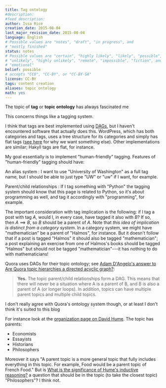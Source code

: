 ```yaml
---
title: Tag ontology
#description: 
#feed_description: 
author: Issa Rice
creation_date: 2015-08-04
last_major_revision_date: 2015-08-04
language: English
# Possible values are "notes", "draft", "in progress", and
# "mostly finished"
status: notes
# Possible values are "certain", "highly likely", "likely", "possible",
# "unlikely", "highly unlikely", "remote", "impossible", "fiction", and
# "emotional"
belief: possible
# accepts "CC0", "CC-BY", or "CC-BY-SA"
license: CC-BY
tags: content creation
aliases: topic ontology
math: yes
---
```


The topic of **tag** or **topic ontology** has always fascinated me

This concerns things like a tagging system.

I think that tags are best implemented using [DAGs](https://en.wikipedia.org/wiki/Directed_acyclic_graph), but I haven't encountered software that actually does this.
WordPress, which has both categories and tags, uses a tree structure for its categories and simply has flat tags ([see here](https://wordpress.org/ideas/topic/allow-child-category-to-have-multiple-parents) for why we want something else).
Other implementations are similar; Hakyll tags are flat, for instance.

My goal essentially is to implement "human-friendly" tagging.
Features of "human-friendly" tagging should have:

An alias system
:   I want to use "University of Washington" as a full tag name, but I should be able to just type "UW" or "uw" if I want, for example.

Parent/child relationships
:   If I tag something with "Python" the tagging system should know that this page is related to Python, so it's about programming as well, and tag it accordingly with "programming", for example.

The important consideration with tag implication is the following: if I tag a post with tag $A$, would I, in every case, have tagged it also with $B$?
If so, then $A\implies B$, so $B$ should be a parent of $A$.
Note that *this idea of implication is distinct from a category system*.
In a category system, we might have "mathematician" be a parent of "Halmos", for instance.
But it doesn't follow that if a post is tagged "Halmos" it should also be tagged "mathematician"; a post explaining an exercise from one of Halmos's books should be tagged "Halmos" but should not be tagged "mathematician"---it has nothing to do with mathematicians!

Quora uses DAGs for their topic ontology; see [Adam D'Angelo's answer to Are Quora topic hierarchies a directed acyclic graph?](https://www.quora.com/Are-Quora-topic-hierarchies-a-directed-acyclic-graph/answer/Adam-DAngelo):

> **Yes.** The topic parent/child relationships form a DAG. This means that
> there will never be a situation where A is a parent of B, and B is also a
> parent of A (or longer loops). In addition, topics can have multiple parent
> topics and multiple child topics.

I don't really agree with Quora's ontology system though, or at least I don't think it's suited to this blog

For instance look at the [organization page on David Hume](https://www.quora.com/David-Hume/organize).
The topic has parents:

- Economists
- Essayists
- Historians
- Philosophers

Moreover it says "A parent topic is a more general topic that fully includes everything in this topic. For example, Food would be a parent topic of French Food."
But is [What is the significance of Hume's inductive reasoning?](https://www.quora.com/What-is-the-significance-of-Humes-inductive-reasoning) a question that should be in the topic (to take the closest topic) "Philosophers"?
I think not.

